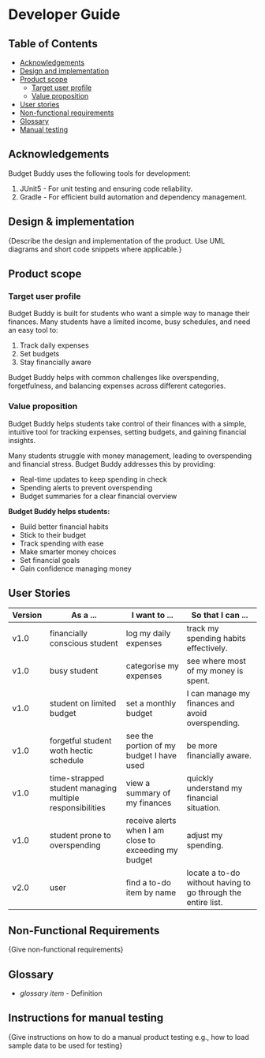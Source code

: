 # Developer Guide

## Table of Contents

- [Acknowledgements](#acknowledgements)
- [Design and implementation](#design-and-implementation)
- [Product scope](#product-scope)
    - [Target user profile](#target-user-profile)
    - [Value proposition](#value-proposition)
- [User stories](#user-stories)
- [Non-functional requirements](#non-functional-requirements)
- [Glossary](#glossary)
- [Manual testing](#instructions-for-manual-testing) 

## Acknowledgements

Budget Buddy uses the following tools for development:
1. JUnit5 - For unit testing and ensuring code reliability.
2. Gradle - For efficient build automation and dependency management. 

## Design & implementation

{Describe the design and implementation of the product. Use UML diagrams and short code snippets where applicable.}

## Product scope
### Target user profile

Budget Buddy is built for students who want a simple way to manage their finances.
Many students have a limited income, busy schedules, and need an easy tool to:

1. Track daily expenses
2. Set budgets
3. Stay financially aware

Budget Buddy helps with common challenges like overspending, forgetfulness, and balancing expenses across different categories.

### Value proposition

Budget Buddy helps students take control of their finances with a simple, intuitive tool for tracking expenses, setting budgets, and gaining financial insights.

Many students struggle with money management, leading to overspending and financial stress. Budget Buddy addresses this by providing:

- Real-time updates to keep spending in check
- Spending alerts to prevent overspending
- Budget summaries for a clear financial overview

**Budget Buddy helps students:**
- Build better financial habits
- Stick to their budget
- Track spending with ease
- Make smarter money choices
- Set financial goals
- Gain confidence managing money

## User Stories

|Version| As a ...                                                 | I want to ...                                         | So that I can ...                                            |
|--------|----------------------------------------------------------|-------------------------------------------------------|--------------------------------------------------------------|
|v1.0| financially conscious student                            | log my daily expenses                                 | track my spending habits effectively.                        |
|v1.0| busy student                                             | categorise my expenses                                | see where most of my money is spent.                         |
|v1.0| student on limited budget                                | set a monthly budget                                  | I can manage my finances and avoid overspending.             |
|v1.0| forgetful student woth hectic schedule                   | see the portion of my budget I have used              | be more financially aware.                                   |
|v1.0| time-strapped student managing multiple responsibilities | view a summary of my finances                         | quickly understand my financial situation.                   |
|v1.0| student prone to overspending                            | receive alerts when I am close to exceeding my budget | adjust my spending.                                          |
|v2.0| user                                                     | find a to-do item by name                             | locate a to-do without having to go through the entire list. |

## Non-Functional Requirements

{Give non-functional requirements}

## Glossary

* *glossary item* - Definition

## Instructions for manual testing

{Give instructions on how to do a manual product testing e.g., how to load sample data to be used for testing}
